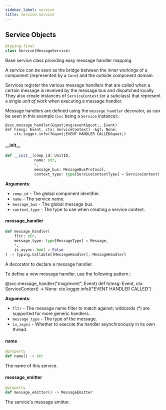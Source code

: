 ```yaml
---
sidebar_label: service
title: service.service
---
```


## Service Objects

```python
@typing.final
class Service(MessageService)
```

Base service class providing easy message handler mapping.

A service can be seen as the bridge between the inner workings of a component (represented by a ``Core``) and the
outside component domain.

Services register the various message handlers that are called when a certain message is received by the message bus and
dispatched locally. They also create instances of ``ServiceContext`` (or a subclass) that represent a single *unit of work*
when executing a message handler.

Message handlers are defined using the ``message_handler`` decorator, as can be seen in this example (``svc`` being a ``Service`` instance)::

    @svc.message_handler(&quot;msg/event&quot;, Event)
    def h(msg: Event, ctx: ServiceContext) -&gt; None:
        ctx.logger.info(f&quot;EVENT HANDLER CALLED&quot;)

#### \_\_init\_\_

```python
def __init__(comp_id: UnitID,
             name: str,
             *,
             message_bus: MessageBusProtocol,
             context_type: type[ServiceContextType] = ServiceContext)
```

**Arguments**:

- `comp_id` - The global component identifier.
- `name` - The service name.
- `message_bus` - The global message bus.
- `context_type` - The type to use when creating a service context.

#### message\_handler

```python
def message_handler(
    fltr: str,
    message_type: type[MessageType] = Message,
    *,
    is_async: bool = False
) -> typing.Callable[[MessageHandler], MessageHandler]
```

A decorator to declare a message handler.

To define a new message handler, use the following pattern::

@svc.message_handler(&quot;msg/event&quot;, Event)
def h(msg: Event, ctx: ServiceContext) -&gt; None:
ctx.logger.info(f&quot;EVENT HANDLER CALLED&quot;)

**Arguments**:

- `fltr` - The message name filter to match against; wildcards (*) are supported for more generic handlers.
- `message_type` - The type of the message.
- `is_async` - Whether to execute the handler asynchronously in its own thread.

#### name

```python
@property
def name() -> str
```

The name of this service.

#### message\_emitter

```python
@property
def message_emitter() -> MessageEmitter
```

The service&#x27;s message emitter.

